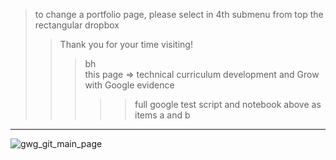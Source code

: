 > to change a portfolio page, please select in 4th submenu from top the rectangular dropbox  
>> Thank you for your time visiting!    
>>> bh  
>>> this page => technical curriculum development and Grow with Google evidence  
>>>>> full google test script and notebook above as items a and b  
---------

![gwg_git_main_page](https://user-images.githubusercontent.com/59778456/197065213-a74b7d01-9eb2-480a-9ae8-8eb88f0957ed.JPG)

